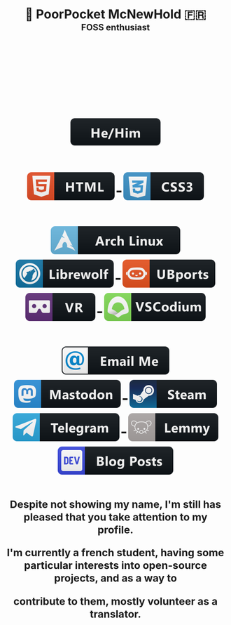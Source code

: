 <h1 align="center">🤘 PoorPocket McNewHold 🇫🇷<br />
  <sup>
    <sup>FOSS enthusiast</sup>
    <h1 align="center"><img alt=""
        src="https://mamot.fr/system/accounts/avatars/000/136/677/original/4c50d6325c41adda.gif" />
      <br />
      <p align="center">
        <a href="#">
          <img src="https://raw.githubusercontent.com/PoorPocketsMcNewHold/PoorPocketsMcNewHold/master/svg/pronouns/hehim.svg" alt="he / him" style="vertical-align:top; margin:6px 4px">
        </a>
      </p>
      <p align="center">
        <a href="#">
          <img src="https://raw.githubusercontent.com/PoorPocketsMcNewHold/PoorPocketsMcNewHold/master/svg/dev/languages/html.svg" alt="html" style="vertical-align:top; margin:6px 4px">
        </a>
        <a href="#">
          <img src="https://raw.githubusercontent.com/PoorPocketsMcNewHold/PoorPocketsMcNewHold/master/svg/dev/languages/css3.svg" alt="css3" style="vertical-align:top; margin:6px 4px">
        </a>
      </p>
      <p align="center">
        <a href="https://www.archlinux.org">
          <img src="https://raw.githubusercontent.com/PoorPocketsMcNewHold/PoorPocketsMcNewHold/master/svg/devices/archlinux.svg" alt="Arch Linux" style="vertical-align:top; margin:6px 4px">
        </a>
        <a href="https://librewolf-community.gitlab.io">
          <img src="https://raw.githubusercontent.com/PoorPocketsMcNewHold/PoorPocketsMcNewHold/master/svg/dev/misc/librewolf.svg" alt="Librewolf" style="vertical-align:top; margin:6px 4px">
        </a>
        <a href="https://wiki.pine64.org/index.php/PinePhone">
          <img src="https://raw.githubusercontent.com/PoorPocketsMcNewHold/PoorPocketsMcNewHold/master/svg/dev/misc/ubports.svg" alt="Pinephone CE UBports user"
            style="vertical-align:top; margin:6px 4px">
        </a>
        <a href="https://www.microsoft.com/en-us/windows/windows-mixed-reality">
          <img src="https://raw.githubusercontent.com/PoorPocketsMcNewHold/PoorPocketsMcNewHold/master/svg/dev/misc/vr.svg" alt="Windows Mixed Reality VR Headset" style="vertical-align:top; margin:6px 4px">
        </a>
        <a href="https://vscodium.com">
          <img src="https://raw.githubusercontent.com/PoorPocketsMcNewHold/PoorPocketsMcNewHold/master/svg/dev/tools/vscodium.svg" alt="Vscodium" style="vertical-align:top; margin:6px 4px">
        </a>
      </p>
      <p align="center">
        <a href="mailto:g.k@e.email">
          <img src="https://raw.githubusercontent.com/PoorPocketsMcNewHold/PoorPocketsMcNewHold/master/svg/social/email_me.svg" alt="Email_me" style="vertical-align:top; margin:6px 4px">
        </a>
        <a href="https://mamot.fr/@poorpocketsmcnewhold">
          <img src="https://raw.githubusercontent.com/PoorPocketsMcNewHold/PoorPocketsMcNewHold/master/svg/social/mastodon.svg" alt="Mastodon" style="vertical-align:top; margin:6px 4px">
        </a>
        <a href="https://steamcommunity.com/id/P-M_c_N_e_w_h_o_l_d/">
          <img src="https://raw.githubusercontent.com/PoorPocketsMcNewHold/PoorPocketsMcNewHold/master/svg/social/steam.svg" alt="Steam" style="vertical-align:top; margin:6px 4px">
        </a>
        <a href="https://t.me/PoorPocketsMcNewHold">
          <img src="https://raw.githubusercontent.com/PoorPocketsMcNewHold/PoorPocketsMcNewHold/master/svg/social/telegram.svg" alt="@PoorPocketsMcNewHold" style="vertical-align:top; margin:6px 4px">
        </a>
        <a href="https://dev.lemmy.ml/u/PoorPocketsMcNewHold">
          <img src="https://raw.githubusercontent.com/PoorPocketsMcNewHold/PoorPocketsMcNewHold/master/svg/social/lemmy.svg" alt="Lemmy" style="vertical-align:top; margin:6px 4px">
        </a>
        <a href="https://dev.to/poorpocketsmcnewhold">
          <img src="https://raw.githubusercontent.com/PoorPocketsMcNewHold/PoorPocketsMcNewHold/master/svg/blogs/devto.svg" alt="Dev.to" style="vertical-align:top; margin:6px 4px">
        </a>
      </p>
  </sup>
</h1>
<p align="center">Despite not showing my name, I'm still has pleased that you take attention to my profile.</p>
<p align="center">I'm currently a french student, having some particular interests into open-source projects, and as a way to</p>
<p align="center">contribute to them, mostly volunteer as a translator.</p>

